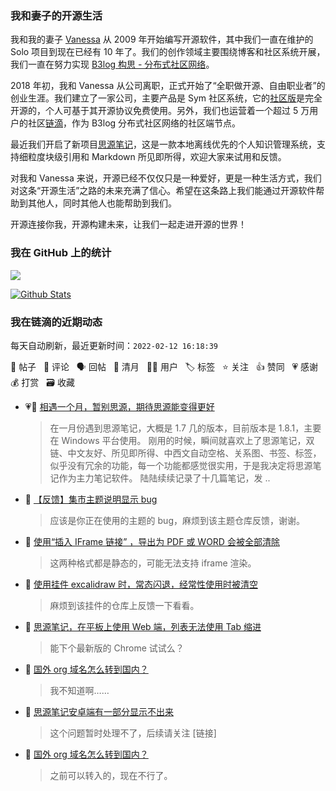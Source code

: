 ### 我和妻子的开源生活

我和我的妻子 [Vanessa](https://github.com/Vanessa219) 从 2009 年开始编写开源软件，其中我们一直在维护的 Solo 项目到现在已经有 10 年了。我们的创作领域主要围绕博客和社区系统开展，我们一直在努力实现 [B3log 构思 - 分布式社区网络](https://ld246.com/article/1546941897596)。

2018 年初，我和 Vanessa 从公司离职，正式开始了“全职做开源、自由职业者”的创业生涯。我们建立了一家公司，主要产品是 Sym 社区系统，它的[社区版](https://github.com/88250/symphony)是完全开源的，个人可基于其开源协议免费使用。另外，我们也运营着一个超过 5 万用户的社区[链滴](https://ld246.com)，作为 B3log 分布式社区网络的社区端节点。

最近我们开启了新项目[思源笔记](https://github.com/siyuan-note/siyuan)，这是一款本地离线优先的个人知识管理系统，支持细粒度块级引用和 Markdown 所见即所得，欢迎大家来试用和反馈。

对我和 Vanessa 来说，开源已经不仅仅只是一种爱好，更是一种生活方式，我们对这条“开源生活”之路的未来充满了信心。希望在这条路上我们能通过开源软件帮助到其他人，同时其他人也能帮助到我们。

开源连接你我，开源构建未来，让我们一起走进开源的世界！

### 我在 GitHub 上的统计

<a title="Hits" target="_blank" href="https://github.com/88250/88250"><img src="https://hits.b3log.org/88250/88250.svg"></a>

[![Github Stats](https://github-readme-stats.vercel.app/api?username=88250&theme=tokyonight&show_icons=true)](https://github.com/88250)

<!--events start -->

### 我在链滴的近期动态

每天自动刷新，最近更新时间：`2022-02-12 16:18:39`

📝 帖子 &nbsp; 💬 评论 &nbsp; 🗣 回帖 &nbsp; 🌙 清月 &nbsp; 👨‍💻 用户 &nbsp; 🏷️ 标签 &nbsp; ⭐️ 关注 &nbsp; 👍 赞同 &nbsp; 💗 感谢 &nbsp; 💰 打赏 &nbsp; 🗃 收藏

* 💗📝 [相遇一个月，暂别思源，期待思源能变得更好](https://ld246.com/article/1644567910767)

  > 在一月份遇到思源笔记，大概是 1.7 几的版本，目前版本是 1.8.1，主要在 Windows 平台使用。 刚用的时候，瞬间就喜欢上了思源笔记，双链、中文友好、所见即所得、中西文自动空格、关系图、书签、标签，似乎没有冗余的功能，每一个功能都感觉很实用，于是我决定将思源笔记作为主力笔记软件。 陆陆续续记录了十几篇笔记，发 ..
* 💬 [【反馈】集市主题说明显示 bug](https://ld246.com/article/1644565203081/comment/1644568371973#comments)

  > 应该是你正在使用的主题的 bug，麻烦到该主题仓库反馈，谢谢。
* 💬 [使用“插入 IFrame 链接” ，导出为 PDF 或 WORD 会被全部清除](https://ld246.com/article/1644563626049/comment/1644568296864#comments)

  > 这两种格式都是静态的，可能无法支持 iframe 渲染。
* 💬 [使用挂件 excalidraw 时，常态闪退，经常性使用时被清空](https://ld246.com/article/1644544144199/comment/1644563565946#comments)

  > 麻烦到该挂件的仓库上反馈一下看看。
* 💬 [思源笔记，在平板上使用 Web 端，列表无法使用 Tab 缩进](https://ld246.com/article/1644543072905/comment/1644562308249#comments)

  > 能下个最新版的 Chrome 试试么？
* 💬 [国外 org 域名怎么转到国内？](https://ld246.com/article/1644560406151/comment/1644562126981#comments)

  > 我不知道啊……
* 💬 [思源笔记安卓端有一部分显示不出来](https://ld246.com/article/1644560994989/comment/1644561319306#comments)

  > 这个问题暂时处理不了，后续请关注 [链接]
* 💬 [国外 org 域名怎么转到国内？](https://ld246.com/article/1644560406151/comment/1644560971630#comments)

  > 之前可以转入的，现在不行了。


<!--events end -->
